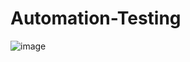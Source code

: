 # Automation-Testing
![image](https://github.com/Krishnasfw/Automation-Testing/assets/105380930/c182f039-6890-4293-918a-ef443233c05f)
